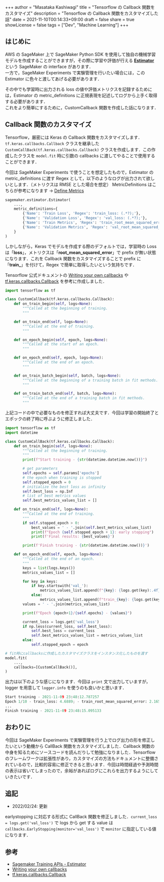 +++
author = "Masataka Kashiwagi"
title = "Tensorflow の Callback 関数をカスタマイズ"
description = "Tensorflow の Callback 関数をカスタマイズした話"
date = 2021-11-10T00:14:33+09:00
draft = false
share = true
showLicense = false
tags = ["Dev", "Machine Learning"]
+++

## はじめに

AWS の SageMaker 上で SageMaker Python SDK を使用して独自の機械学習モデルを作成することができますが，その際に学習や評価が行える **[Estimator](https://sagemaker.readthedocs.io/en/stable/api/training/estimators.html)** という SageMaker の interface があります．<br>
一方で，SageMaker Experiments で実験管理を行いたい場合には，この Estimator に色々と渡してあげる必要があります．

その中でも学習時に出力される loss の値や評価メトリクスを記録するためには，Estimator の metric_definitions に正規表現を記述してログから上手く取得する必要があります．<br>
これをより簡単にするために，CustomCallback 関数を作成した話になります．

## Callback 関数のカスタマイズ

Tensorflow，厳密には Keras の Callback 関数をカスタマイズします．`tf.keras.callbacks.Callback` クラスを継承した `CustomCallBack(tf.keras.callbacks.Callback)` クラスを作成します．この作成したクラスを `model.fit` 時に引数の callbacks に渡してやることで使用することができます．

今回は SageMaker Experiments で使うことを想定したもので，Estimator の metric_definitions に渡す Regex として，以下のようなログが出力されて欲しいとします．（メトリクスは RMSE とした場合を想定）
MetricDefinitions はこちらが参考になります → [Define Metrics](https://docs.aws.amazon.com/sagemaker/latest/dg/automatic-model-tuning-define-metrics.html)

```python
sagemaker.estimator.Estimator(
    ...,
    metric_definitions={
        {'Name': 'Train Loss', 'Regex': 'train_loss: (.*?);'},
        {'Name': 'Validation Loss', 'Regex': 'val_loss: (.*?);'},
        {'Name': 'Train Metrics', 'Regex': 'train_root_mean_squared_error: (.*?);'},
        {'Name': 'Validation Metrics', 'Regex': 'val_root_mean_squared_error: (.*?);'},
    }
)
```

しかしながら，Keras でモデルを作成する際のデフォルトでは，学習時の Loss は「**loss**」，メトリクスは「**root_mean_squared_error**」で prefix が無い状態になります．これを Callback 関数をカスタマイズすることで prefix に「**train_**」を付けて，Regex で簡単に取得したいという気持ちです．

Tensorflow 公式ドキュメントの [Writing your own callbacks](https://www.tensorflow.org/guide/keras/custom_callback?hl=en) や [tf.keras.callbacks.Callback](https://www.tensorflow.org/api_docs/python/tf/keras/callbacks/Callback) を参考に作成しました．

```python
import tensorflow as tf

class CustomCallback(tf.keras.callbacks.Callback):
    def on_train_begin(self, logs=None):
        """Called at the beginning of training.
        """

    def on_train_end(self, logs=None):
        """Called at the end of training.
        """

    def on_epoch_begin(self, epoch, logs=None):
        """Called at the start of an epoch.
        """

    def on_epoch_end(self, epoch, logs=None):
        """Called at the end of an epoch.
        """

    def on_train_batch_begin(self, batch, logs=None):
        """Called at the beginning of a training batch in fit methods.
        """

    def on_train_batch_end(self, batch, logs=None):
        """Called at the end of a training batch in fit methods.
        """
```

上記コードの中で必要なものを修正すれば大丈夫です．今回は学習の開始終了とエポックの終了時に呼ぶように修正しました．

```python
import tensorflow as tf
import datetime

class CustomCallBack(tf.keras.callbacks.Callback):
    def on_train_begin(self, logs=None):
        """Called at the beginning of training.
        """
        print(f"Start training - {str(datetime.datetime.now())}")

        # get parameters
        self.epochs = self.params['epochs']
        # the epoch when training is stopped
        self.stopped_epoch = 0
        # initialize the best loss as infinity
        self.best_loss = np.Inf
        # list of best metrics values
        self.best_metrics_values_list = []

    def on_train_end(self, logs=None):
        """Called at the end of training.
        """
        if self.stopped_epoch > 0:
            best_values = ' - '.join(self.best_metrics_values_list)
            print(f"Epoch {self.stopped_epoch + 1}: early stopping")
            print(f'Final results: {best_values}')

        print(f'Finish training - {str(datetime.datetime.now())}')

    def on_epoch_end(self, epoch, logs=None):
        """Called at the end of an epoch.
        """
        keys = list(logs.keys())
        metrics_values_list = []

        for key in keys:
            if key.startswith('val_'):
                metrics_values_list.append(f"{key}: {logs.get(key):.4f};")
            else:
                metrics_values_list.append(f"train_{key}: {logs.get(key):.4f};")
        values = ' - '.join(metrics_values_list)

        print(f"Epoch {epoch+1}/{self.epochs} - {values}")

        current_loss = logs.get('val_loss')
        if np.less(current_loss, self.best_loss):
            self.best_loss = current_loss
            self.best_metrics_values_list = metrics_values_list
        else:
            self.stopped_epoch = epoch

# fit時にcallbacksに作成したカスタマイズクラスをインスタンス化したものを渡す
model.fit(
    ...,
    callbacks=[CustomCallBack()],
)
```

出力は以下のような感じになります．今回は `print` 文で出力していますが，logger を用意して `logger.info` を使うのも良いかと思います．

```python
Start training - 2021-11-09 23:48:12.787257
Epoch 1/10 - train_loss: 4.6889; - train_root_mean_squared_error: 2.1654; - val_loss: 11.1416; - val_root_mean_squared_error: 3.3379;
...
Finish training - 2021-11-09 23:48:15.095133
```

## おわりに

今回は SageMaker Experiments で実験管理を行う上でログ出力の形を修正したいという動機から CallBack 関数をカスタマイズしました．Callback 関数の中身を知るためにソースコードを読んだりして勉強になりました．Tensorflow のフレームワークは拡張性があり，カスタマイズの方法もドキュメントに整備されているので，比較的容易に修正できると思います．今回は時間経過や予測時間の表示は省いてしまったので，余裕があればログにこれらを出力するようにしていきたいです．

## 追記

- 2022/02/24: 更新

earlystopping に対応する形式に CallBack 関数を修正しました．`current_loss = logs.get('val_loss')` で logs から get する value は `callbacks.EarlyStopping(monitor='val_loss')` で `monitor` に指定している値になります．

## 参考

- [Sagemaker Training APIs - Estimator](https://sagemaker.readthedocs.io/en/stable/api/training/estimators.html)
- [Writing your own callbacks](https://www.tensorflow.org/guide/keras/custom_callback?hl=en)
- [tf.keras.callbacks.Callback](https://www.tensorflow.org/api_docs/python/tf/keras/callbacks/Callback)
